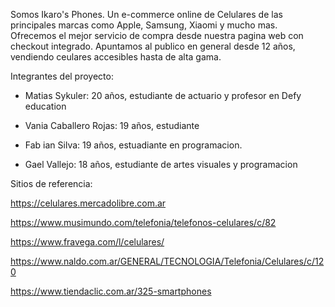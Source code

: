 Somos Ikaro's Phones. Un e-commerce online de Celulares de las principales marcas como Apple, Samsung, Xiaomi y mucho mas. Ofrecemos el mejor servicio de compra desde nuestra pagina web con checkout integrado. Apuntamos al publico en general desde 12 años, vendiendo ceulares accesibles hasta de alta gama.

Integrantes del proyecto:

- Matias Sykuler: 20 años, estudiante de actuario y profesor en Defy education

- Vania Caballero Rojas: 19 años, estudiante

- Fab ian Silva: 19 años, estuadiante en programacion.  

- Gael Vallejo: 18 años, estudiante de artes visuales y programacion

Sitios de referencia:

https://celulares.mercadolibre.com.ar

https://www.musimundo.com/telefonia/telefonos-celulares/c/82

https://www.fravega.com/l/celulares/

https://www.naldo.com.ar/GENERAL/TECNOLOGIA/Telefonia/Celulares/c/120

https://www.tiendaclic.com.ar/325-smartphones
